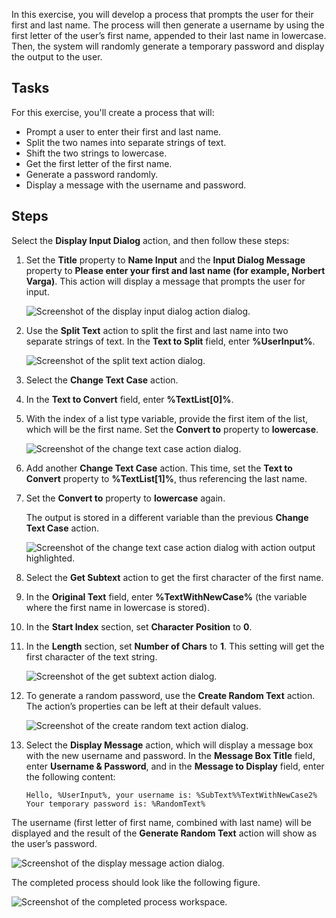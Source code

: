 In this exercise, you will develop a process that prompts the user for their first and last name. The process will then generate a username by using the first letter of the user’s first name, appended to their last name in lowercase. Then, the system will randomly generate a temporary password and display the output to the user.

## Tasks

For this exercise, you'll create a process that will:

- Prompt a user to enter their first and last name.
- Split the two names into separate strings of text.
- Shift the two strings to lowercase.
- Get the first letter of the first name.
- Generate a password randomly.
- Display a message with the username and password.

## Steps

Select the **Display Input Dialog** action, and then follow these steps:

1. Set the **Title** property to **Name Input** and the **Input Dialog Message** property to **Please enter your first and last name (for example, Norbert Varga)**. This action will display a message that prompts the user for input.

   ![Screenshot of the display input dialog action dialog.](..\media\display-input-dialog-exercise.png)

2. Use the **Split Text** action to split the first and last name into two separate strings of text. In the **Text to Split** field, enter **%UserInput%**.

   ![Screenshot of the split text action dialog.](..\media\split-text-exercise.png)

3. Select the **Change Text Case** action.

4. In the **Text to Convert** field, enter **%TextList[0]%**.

5. With the index of a list type variable, provide the first item of the list, which will be the first name. Set the **Convert to** property to **lowercase**.

   ![Screenshot of the change text case action dialog.](..\media\change-text-case-exercise.png)

6. Add another **Change Text Case** action. This time, set the **Text to Convert** property to **%TextList[1]%**, thus referencing the last name.

7. Set the **Convert to** property to **lowercase** again.

   The output is stored in a different variable than the previous **Change Text Case** action.

   ![Screenshot of the change text case action dialog with action output highlighted.](..\media\change-text-case-exercise-continued.png)

8. Select the **Get Subtext** action to get the first character of the first name.

9. In the **Original Text** field, enter **%TextWithNewCase%** (the variable where the first name in lowercase is stored).

10. In the **Start Index** section, set **Character Position** to **0**.

11. In the **Length** section, set **Number of Chars** to **1**. This setting will get the first character of the text string.

    ![Screenshot of the get subtext action dialog.](..\media\get-subtext-exercise.png)

12. To generate a random password, use the **Create Random Text** action. The action’s properties can be left at their default values.

    ![Screenshot of the create random text action dialog.](..\media\create-random-text-exercise.png)

13. Select the **Display Message** action, which will display a message box with the new username and password. In the **Message Box Title** field, enter **Username & Password**, and in the **Message to Display** field, enter the following content:

    `Hello, %UserInput%, your username is: %SubText%%TextWithNewCase2% Your temporary password is: %RandomText%`

The username (first letter of first name, combined with last name) will be displayed and the result of the **Generate Random Text** action will show as the user’s password.

![Screenshot of the display message action dialog.](..\media\display-message-exercise.png)

The completed process should look like the following figure.

![Screenshot of the completed process workspace.](..\media\completed-process-workspace-exercise.png)
